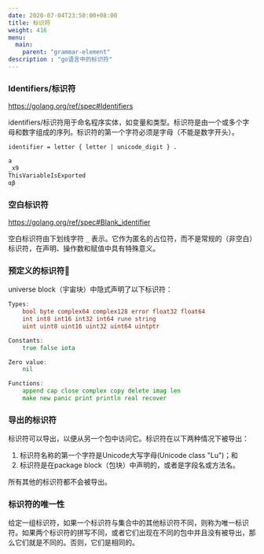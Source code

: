 ```yaml
---
date: 2020-07-04T23:50:00+08:00
title: 标识符
weight: 416
menu:
  main:
    parent: "grammar-element"
description : "go语言中的标识符"
---
```


### Identifiers/标识符

https://golang.org/ref/spec#Identifiers

identifiers/标识符用于命名程序实体，如变量和类型。标识符是由一个或多个字母和数字组成的序列。标识符的第一个字符必须是字母（不能是数字开头）。

`identifier = letter { letter | unicode_digit } .`

```go
a
_x9
ThisVariableIsExported
αβ
```

### 空白标识符

https://golang.org/ref/spec#Blank_identifier

空白标识符由下划线字符 `_` 表示。它作为匿名的占位符，而不是常规的（非空白）标识符，在声明、操作数和赋值中具有特殊意义。

### 预定义的标识符

universe block（宇宙块）中隐式声明了以下标识符：

```go
Types:
	bool byte complex64 complex128 error float32 float64
	int int8 int16 int32 int64 rune string
	uint uint8 uint16 uint32 uint64 uintptr

Constants:
	true false iota

Zero value:
	nil

Functions:
	append cap close complex copy delete imag len
	make new panic print println real recover
```

### 导出的标识符

标识符可以导出，以便从另一个包中访问它。标识符在以下两种情况下被导出：

1. 标识符名称的第一个字符是Unicode大写字母(Unicode class "Lu")；和
2. 标识符是在package block（包块）中声明的，或者是字段名或方法名。

所有其他的标识符都不会被导出。

### 标识符的唯一性

给定一组标识符，如果一个标识符与集合中的其他标识符不同，则称为唯一标识符。如果两个标识符的拼写不同，或者它们出现在不同的包中并且没有被导出，那么它们就是不同的。否则，它们是相同的。